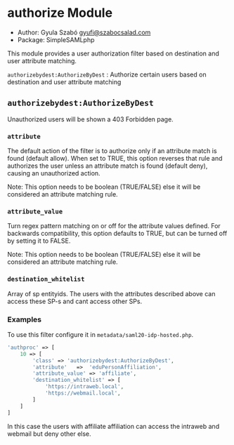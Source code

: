 authorize Module
================

<!--
	This file is written in Markdown syntax.
	For more information about how to use the Markdown syntax, read here:
	http://daringfireball.net/projects/markdown/syntax
-->

  * Author: Gyula Szabó <gyufi@szabocsalad.com>
  * Package: SimpleSAMLphp

This module provides a user authorization filter based on destination and user attribute matching.


`authorizebydest:AuthorizeByDest`
: Authorize certain users based on destination and user attribute matching


`authorizebydest:AuthorizeByDest`
---------------------


Unauthorized users will be shown a 403 Forbidden page.

### `attribute` ###
The default action of the filter is to authorize only if an attribute match is found (default allow). When set to TRUE, this option reverses that rule and authorizes the user unless an attribute match is found (default deny), causing an unauthorized action.

Note: This option needs to be boolean (TRUE/FALSE) else it will be considered an attribute matching rule.

### `attribute_value` ###
Turn regex pattern matching on or off for the attribute values defined. For backwards compatibility, this option defaults to TRUE, but can be turned off by setting it to FALSE.

Note: This option needs to be boolean (TRUE/FALSE) else it will be considered an attribute matching rule.

### `destination_whitelist` ###
Array of sp entityids. The users with the attributes described above can access these SP-s and cant access other SPs.  

### Examples ###
To use this filter configure it in `metadata/saml20-idp-hosted.php`.

```php
'authproc' => [
    10 => [
        'class' => 'authorizebydest:AuthorizeByDest',
        'attribute'   =>  'eduPersonAffiliation',
        'attribute_value' => 'affiliate',
        'destination_whitelist' => [
            'https://intraweb.local',
            'https://webmail.local',
        ]
    ]
]
```

In this case the users with affiliate affiliation can access the intraweb and webmail but deny other else.


